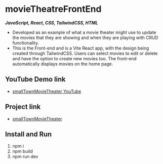# movieTheatreFrontEnd

**_JavaScript, React, CSS, TailwindCSS, HTML_**

- Developed as an example of what a movie theater might use to update the movies that they are showing and when they are playing with CRUD functionality.
- This is the Front-end and is a Vite React app, with the design being created through TailwindCSS. Users can select movies to edit or delete and have the option to create new movies too. The front-end automatically displays movies on the home page.

## YouTube Demo link

- [smallTownMovieTheater YouTube](https://youtu.be/5k6uRAkmS6c)

## Project link

- [smallTownMovieTheater](https://movie-theater-front-end.vercel.app/)

## Install and Run

1. npm i
2. npm build
3. npm run dev
